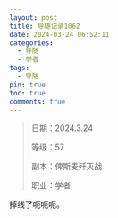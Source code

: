 ```yaml
---
layout: post
title: 导随记录1062
date: 2024-03-24 06:52:11
categories:
  - 导随
  - 学者
tags:
  - 导随
pin: true
toc: true
comments: true
---
```

> 日期：2024.3.24
>
> 等级：57
>
> 副本：俾斯麦歼灭战
>
> 职业：学者

掉线了呃呃呃。
